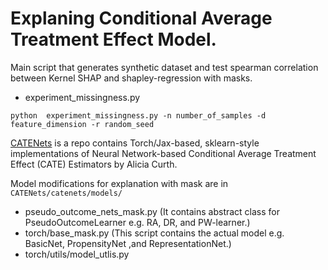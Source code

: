 # Explaning Conditional Average Treatment Effect Model. 

Main script that generates synthetic dataset and test spearman correlation between Kernel SHAP and shapley-regression with masks.

- experiment_missingness.py

```python  experiment_missingness.py -n number_of_samples -d feature_dimension -r random_seed```

[CATENets](https://github.com/AliciaCurth/CATENets) is a repo contains Torch/Jax-based, sklearn-style implementations of Neural Network-based Conditional Average Treatment Effect (CATE) Estimators by Alicia Curth. 

Model modifications for explanation with mask are in ```CATENets/catenets/models/``` 

- pseudo_outcome_nets_mask.py (It contains abstract class for PseudoOutcomeLearner e.g. RA, DR, and PW-learner.)
- torch/base_mask.py (This script contains the actual model e.g. BasicNet, PropensityNet ,and RepresentationNet.)
- torch/utils/model_utlis.py
